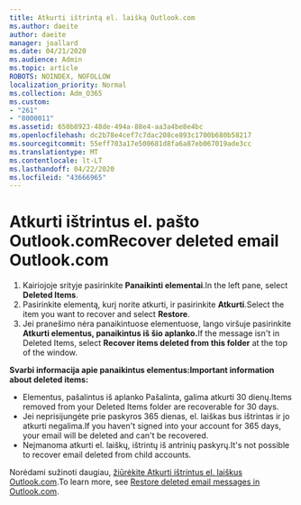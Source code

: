 ```yaml
---
title: Atkurti ištrintą el. laišką Outlook.com
ms.author: daeite
author: daeite
manager: joallard
ms.date: 04/21/2020
ms.audience: Admin
ms.topic: article
ROBOTS: NOINDEX, NOFOLLOW
localization_priority: Normal
ms.collection: Adm_O365
ms.custom:
- "261"
- "8000011"
ms.assetid: 650b8923-48de-494a-88e4-aa3a4be8e4bc
ms.openlocfilehash: dc2b78e4cef7c7dac208ce893c1700b680b58217
ms.sourcegitcommit: 55eff703a17e500681d8fa6a87eb067019ade3cc
ms.translationtype: MT
ms.contentlocale: lt-LT
ms.lasthandoff: 04/22/2020
ms.locfileid: "43666965"
---
```

# <a name="recover-deleted-email-outlookcom"></a><span data-ttu-id="8c1c9-102">Atkurti ištrintus el. pašto Outlook.com</span><span class="sxs-lookup"><span data-stu-id="8c1c9-102">Recover deleted email Outlook.com</span></span>

1. <span data-ttu-id="8c1c9-103">Kairiojoje srityje pasirinkite **Panaikinti elementai**.</span><span class="sxs-lookup"><span data-stu-id="8c1c9-103">In the left pane, select **Deleted Items**.</span></span>
2. <span data-ttu-id="8c1c9-104">Pasirinkite elementą, kurį norite atkurti, ir pasirinkite **Atkurti**.</span><span class="sxs-lookup"><span data-stu-id="8c1c9-104">Select the item you want to recover and select **Restore**.</span></span>
3. <span data-ttu-id="8c1c9-105">Jei pranešimo nėra panaikintuose elementuose, lango viršuje pasirinkite **Atkurti elementus, panaikintus iš šio aplanko.**</span><span class="sxs-lookup"><span data-stu-id="8c1c9-105">If the message isn't in Deleted Items, select **Recover items deleted from this folder** at the top of the window.</span></span>

 <span data-ttu-id="8c1c9-106">**Svarbi informacija apie panaikintus elementus:**</span><span class="sxs-lookup"><span data-stu-id="8c1c9-106">**Important information about deleted items:**</span></span>
  
- <span data-ttu-id="8c1c9-107">Elementus, pašalintus iš aplanko Pašalinta, galima atkurti 30 dienų.</span><span class="sxs-lookup"><span data-stu-id="8c1c9-107">Items removed from your Deleted Items folder are recoverable for 30 days.</span></span>
- <span data-ttu-id="8c1c9-108">Jei neprisijungėte prie paskyros 365 dienas, el. laiškas bus ištrintas ir jo atkurti negalima.</span><span class="sxs-lookup"><span data-stu-id="8c1c9-108">If you haven't signed into your account for 365 days, your email will be deleted and can't be recovered.</span></span>
- <span data-ttu-id="8c1c9-109">Neįmanoma atkurti el. laiškų, ištrintų iš antrinių paskyrų.</span><span class="sxs-lookup"><span data-stu-id="8c1c9-109">It's not possible to recover email deleted from child accounts.</span></span>

<span data-ttu-id="8c1c9-110">Norėdami sužinoti daugiau, [žiūrėkite Atkurti ištrintus el. laiškus Outlook.com](https://support.office.com/article/cf06ab1b-ae0b-418c-a4d9-4e895f83ed50?wt.mc_id=Office_Outlook_com_Alchemy).</span><span class="sxs-lookup"><span data-stu-id="8c1c9-110">To learn more, see [Restore deleted email messages in Outlook.com](https://support.office.com/article/cf06ab1b-ae0b-418c-a4d9-4e895f83ed50?wt.mc_id=Office_Outlook_com_Alchemy).</span></span>